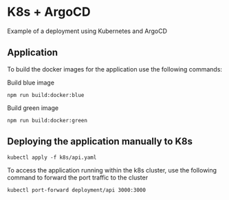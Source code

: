 # K8s + ArgoCD

Example of a deployment using Kubernetes and ArgoCD

## Application

To build the docker images for the application use the following commands:

Build blue image
```
npm run build:docker:blue
```

Build green image
```
npm run build:docker:green
```

## Deploying the application manually to K8s

```
kubectl apply -f k8s/api.yaml
```

To access the application running within the k8s cluster, use the following command to forward the port traffic to the cluster
```
kubectl port-forward deployment/api 3000:3000
```